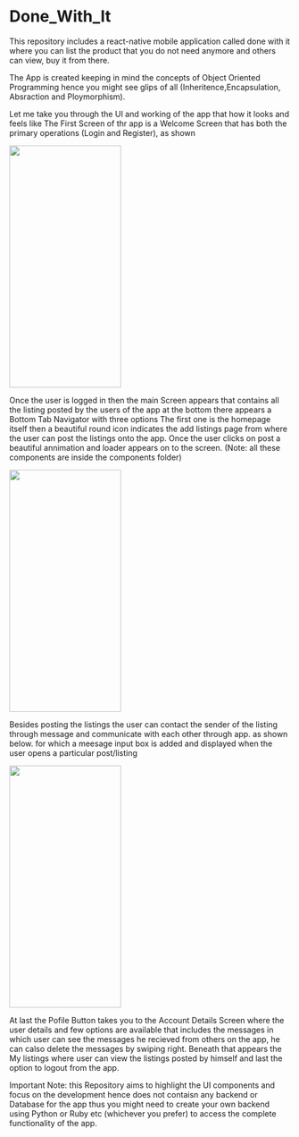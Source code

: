 # Done_With_It
This repository includes a react-native mobile application called done with it where you can list the product that you do not need anymore and others can view, buy it from there.

The App is created keeping in mind the concepts of Object Oriented Programming hence you might see glips of all (Inheritence,Encapsulation, Absraction and Ploymorphism).

Let me take you through the UI and working of the app that how it looks and feels like 
The First Screen of thr app is a Welcome Screen that has both the primary operations (Login and Register), as shown 

<img src="App_visuals/1.gif" width="200" height="433">

Once the user is logged in then the main Screen appears that contains all the listing posted by the users of the app at the bottom there appears a Bottom Tab Navigator with three options The first one is the homepage itself then a beautiful round icon indicates the add listings page from where the user can post the listings onto the app. Once the user clicks on post a beautiful annimation and loader appears on to the screen. (Note: all these components are inside the components folder)

<img src="App_visuals/2.gif" width="200" height="433">

Besides posting the listings the user can contact the sender of the listing through message and communicate with each other through app. as shown below. for which a meesage input box is added and displayed when the user opens a particular post/listing

<img src="App_visuals/3.gif" width="200" height="433">

At last the Pofile Button takes you to the Account Details Screen where the user details and few options are available that includes the messages in which user can see the messages he recieved from others on the app, he can calso delete the messages by swiping right. Beneath that appears the My listings  where user can view the listings posted by himself and last the option to logout from the app.

Important Note: this Repository aims to highlight the UI components and focus on the development hence does not contaisn any backend or Database for the app thus you might need to create your own backend using Python or Ruby etc (whichever you prefer) to access the complete functionality of the app.
